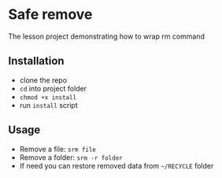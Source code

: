 # Safe remove 
The lesson project demonstrating how to wrap rm command

## Installation
* clone the repo
* `cd` into project folder
* `chmod +x install`
* run `install` script

## Usage
* Remove a file: `srm file`
* Remove a folder: `srm -r folder`
* If need you can restore removed data from `~/RECYCLE` folder
